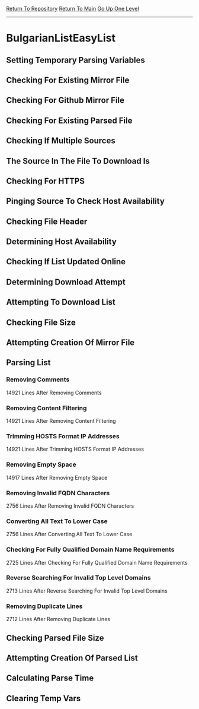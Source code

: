 [Return To Repository](https://github.com/deathbybandaid/piholeparser/)
[Return To Main](https://github.com/deathbybandaid/piholeparser/blob/master/RecentRunLogs/Mainlog.md)
[Go Up One Level](https://github.com/deathbybandaid/piholeparser/blob/master/RecentRunLogs/TopLevelScripts/30-Processing-External-Blacklists.md)
____________________________________
# BulgarianListEasyList
## Setting Temporary Parsing Variables
## Checking For Existing Mirror File
## Checking For Github Mirror File
## Checking For Existing Parsed File
## Checking If Multiple Sources
## The Source In The File To Download Is
## Checking For HTTPS
## Pinging Source To Check Host Availability
## Checking File Header
## Determining Host Availability
## Checking If List Updated Online
## Determining Download Attempt
## Attempting To Download List
## Checking File Size
## Attempting Creation Of Mirror File
## Parsing List
### Removing Comments
14921 Lines After Removing Comments
### Removing Content Filtering
14921 Lines After Removing Content Filtering
### Trimming HOSTS Format IP Addresses
14921 Lines After Trimming HOSTS Format IP Addresses
### Removing Empty Space
14917 Lines After Removing Empty Space
### Removing Invalid FQDN Characters
2756 Lines After Removing Invalid FQDN Characters
### Converting All Text To Lower Case
2756 Lines After Converting All Text To Lower Case
### Checking For Fully Qualified Domain Name Requirements
2725 Lines After Checking For Fully Qualified Domain Name Requirements
### Reverse Searching For Invalid Top Level Domains
2713 Lines After Reverse Searching For Invalid Top Level Domains
### Removing Duplicate Lines
2712 Lines After Removing Duplicate Lines
## Checking Parsed File Size
## Attempting Creation Of Parsed List
## Calculating Parse Time
## Clearing Temp Vars
